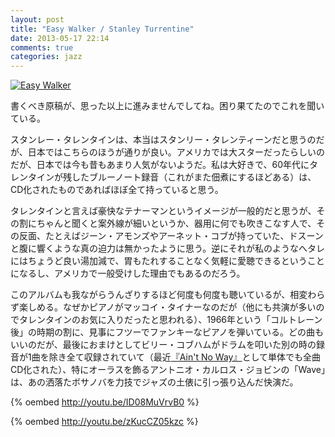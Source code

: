 ```yaml
---
layout: post
title: "Easy Walker / Stanley Turrentine"
date: 2013-05-17 22:14
comments: true
categories: jazz
---
```

<a href="http://www.amazon.co.jp/exec/obidos/ASIN/B000005GY3/myhumangetsme-22/ref=nosim/" name="amazletlink" target="_blank"><img src="http://ecx.images-amazon.com/images/I/51XNGT9q6nL._SL160_.jpg" alt="Easy Walker" style="border: none;" /></a>

書くべき原稿が、思った以上に進みませんでしてね。困り果てたのでこれを聞いている。

スタンレー・タレンタインは、本当はスタンリー・タレンティーンだと思うのだが、日本ではこちらのほうが通りが良い。アメリカでは大スターだったらしいのだが、日本では今も昔もあまり人気がないようだ。私は大好きで、60年代にタレンタインが残したブルーノート録音（これがまた佃煮にするほどある）は、CD化されたものであればほぼ全て持っていると思う。

<!--more-->

タレンタインと言えば豪快なテナーマンというイメージが一般的だと思うが、その割にちゃんと聞くと案外線が細いというか、器用に何でも吹きこなす人で、その反面、たとえばジーン・アモンズやアーネット・コブが持っていた、ドスーンと腹に響くような真の迫力は無かったように思う。逆にそれが私のようなへタレにはちょうど良い湯加減で、胃もたれすることなく気軽に愛聴できるということになるし、アメリカで一般受けした理由でもあるのだろう。

このアルバムも我ながらうんざりするほど何度も何度も聴いているが、相変わらず楽しめる。なぜかピアノがマッコイ・タイナーなのだが（他にも共演が多いのでタレンタインのお気に入りだったと思われる）、1966年という「コルトレーン後」の時期の割に、見事にフツーでファンキーなピアノを弾いている。どの曲もいいのだが、最後におまけとしてビリー・コブハムがドラムを叩いた別の時の録音が1曲を除き全て収録されていて（最近[『Ain't No Way』](http://www.amazon.co.jp/gp/product/B00822FIPA?ie=UTF8&camp=1207&creative=8411&creativeASIN=B00822FIPA&linkCode=shr&tag=myhumangetsme-22&qid=1368796009&sr=8-1&keywords=Ain%27t+No+Way+Stanley+Turrentine)として単体でも全曲CD化された）、特にオーラスを飾るアントニオ・カルロス・ジョビンの「Wave」は、あの洒落たボサノバを力技でジャズの土俵に引っ張り込んだ快演だ。

{% oembed http://youtu.be/ID08MuVrvB0 %}

{% oembed http://youtu.be/zKucCZ05kzc %}